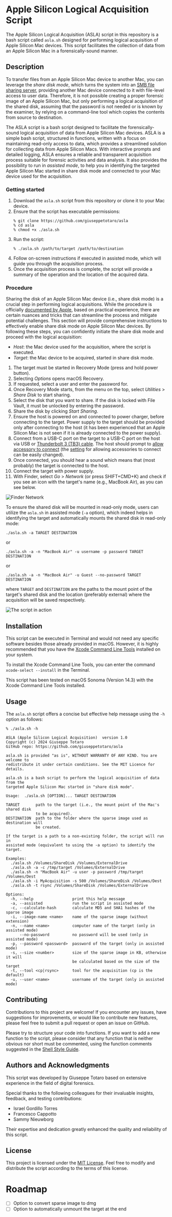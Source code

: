 # Apple Silicon Logical Acquisition Script

The Apple Silicon Logical Acquisition (ASLA) script in this repository is a bash script called `asla.sh` designed for performing logical acquisition of Apple Silicon Mac devices. 
This script facilitates the collection of data from an Apple Silicon Mac in a forensically-sound manner.

## Description

To transfer files from an Apple Silicon Mac device to another Mac, you can leverage the _share disk mode_, which turns the system into an [SMB file sharing server](https://www.macrumors.com/how-to/transfer-files-apple-silicon-mac-to-mac/), providing another Mac device connected to it with file-level access to user data. 
Therefore, it is not possible creating a proper forensic image of an Apple Silicon Mac, but only performing a logical acquisition of the shared disk, assuming that the password is not needed or is known by the examiner, by relying on a command-line tool which copies the contents from source to destination.

The ASLA script is a bash script designed to facilitate the forensically-sound logical acquisition of data from Apple Silicon Mac devices. 
ASLA is a simple bash script, structured in functions, written with a focus on maintaining read-only access to data, which provides a streamlined solution for collecting data from Apple Silicon Macs. 
With interactive prompts and detailed logging, ASLA ensures a reliable and transparent acquisition process suitable for forensic activities and data analysis.
It also provides the possibility to run in _assisted mode_, to help you in identifying the targeted Apple Silicon Mac started in share disk mode and connected to your Mac device used for the acquisition.

### Getting started
1. Download the `asla.sh` script from this repository or clone it to your Mac device.
2. Ensure that the script has executable permissions:
   ```
   % git clone https://github.com/giuseppetotaro/asla
   % cd asla
   % chmod +x ./asla.sh
   ```
3. Run the script:
   ```
   % ./asla.sh /path/to/target /path/to/destination
   ```
4. Follow on-screen instructions if executed in assisted mode, which will guide you through the acquisition process.
5. Once the acquisition process is complete, the script will provide a summary of the operation and the location of the acquired data.

### Procedure

Sharing the disk of an Apple Silicon Mac device (i.e., share disk mode) is a crucial step in performing logical acquisitions. While the procedure is officially [documented by Apple](https://support.apple.com/guide/mac-help/transfer-files-a-mac-apple-silicon-mchlb37e8ca7/mac), based on practical experience, there are certain nuances and tricks that can streamline the process and mitigate potential challenges. 
This section will provide comprehensive instructions to effectively enable share disk mode on Apple Silicon Mac devices. 
By following these steps, you can confidently initiate the share disk mode and proceed with the logical acquisition:

* _Host_: the Mac device used for the acquisition, where the script is executed.
* _Target_: the Mac device to be acquired, started in share disk mode.

1. The target must be started in Recovery Mode (press and hold power button).
2. Selecting _Options_ opens macOS Recovery.
3. If requested, select a user and enter the password for.
4. Once Recovery Mode starts, from the menu on the top, select _Utilities_ > _Share Disk_ to start sharing.
5. Select the disk that you want to share. If the disk is locked with File Vault, it must be unlocked by entering the password.
6. Share the disk by clicking _Start Sharing_.
7. Ensure the host is powered on and connected to power charger, before connecting to the target. Power supply to the target should be provided only after connecting to the host (it has been experienced that an Apple Silicon Mac is not seen if it is already connected to the power supply).
8. Connect from a USB-C port on the target to a USB-C port on the host via USB or [Thunderbolt 3 (TB3) cable](https://support.apple.com/en-us/111750). The host should prompt to [allow accessory to connect](https://support.apple.com/guide/mac-help/allow-accessories-to-connect-mchlf779ae93/mac) (the [setting](https://support.apple.com/en-us/102282) for allowing accessories to connect can be easily changed).
9. Once connected, you should hear a sound which means that (most probably) the target is connected to the host.
10. Connect the target with power supply.
11. With Finder, select _Go_ > _Network_ (or press SHIFT+CMD+K) and check if you see an icon with the target's name (e.g., MacBook Air), as you can see below.

![Finder Network](finder_network.png)

To ensure the shared disk will be mounted in read-only mode, users can utilize the `asla.sh` in assisted mode (`-a` option), which indeed helps in identifying the target and automatically mounts the shared disk in read-only mode:

```
./asla.sh -a TARGET DESTINATION
```

or

```
./asla.sh -a -n "MacBook Air" -u username -p password TARGET DESTINATION
```

or 

```
./asla.sh -a -n "MacBook Air" -u Guest --no-password TARGET DESTINATION
```

where `TARGET` and `DESTINATION` are the paths to the mount point of the target's shared disk and the location (preferably external) where the acquisition will be saved respectively.

![The script in action](asla_in_action.png)

## Installation

This script can be executed in Terminal and would not need any specific software besides those already provided in macOS.
However, it is highly recommended that you have the [Xcode Command Line Tools](https://developer.apple.com/xcode/) installed on your system.

To install the Xcode Command Line Tools, you can enter the command `xcode-select --install` in the Terminal.

This script has been tested on macOS Sonoma (Version 14.3) with the Xcode Command Line Tools installed.

## Usage

The `asla.sh` script offers a concise but effective help message using the `-h` option as follows:

`% ./asla.sh -h`

```
ASLA (Apple Silicon Logical Acquisition)  version 1.0
Copyright (c) 2024 Giuseppe Totaro
GitHub repo: https://github.com/giuseppetotaro/asla

asla.sh is provided "as is", WITHOUT WARRANTY OF ANY KIND. You are welcome to 
redistribute it under certain conditions. See the MIT Licence for details.

asla.sh is a bash script to perform the logical acquisition of data from the 
targeted Apple Silicon Mac started in "share disk mode".

Usage:  ./asla.sh [OPTION]... TARGET DESTINATION

TARGET       path to the target (i.e., the mount point of the Mac's shared disk 
             to be acquired).
DESTINATION  path to the folder where the sparse image used as destination will 
             be created.

If the target is a path to a non-existing folder, the script will run in 
assisted mode (equivalent to using the -a option) to identify the target.

Examples:
  ./asla.sh /Volumes/ShareDisk /Volumes/ExternalDrive
  ./asla.sh -a -c /tmp/target /Volumes/ExternalDrive
  ./asla.sh -n "MacBook Air" -u user -p password /tmp/target /Volumes/Dest
  ./asla.sh -i MyAcquisition -s 500 /Volumes/ShareDisk /Volumes/Dest
  ./asla.sh -t rsync /Volumes/ShareDisk /Volumes/ExternalDrive

Options:
  -h, --help                 print this help message
  -a, --assisted             run the script in assisted mode
  -c, --calculate-hash       calculate MD5 and SHA1 hashes of the sparse image
  -i, --image-name <name>    name of the sparse image (without extension)
  -n, --name <name>          computer name of the target (only in assisted mode)
      --no-password          no password will be used (only in assisted mode)
  -p, --password <password>  password of the target (only in assisted mode)
  -s, --size <number>        size of the sparse image in KB, otherwise it will 
                             be calculated based on the size of the target
  -t, --tool <cp|rsync>      tool for the acquisition (cp is the default)
  -u, --user <name>          username of the target (only in assisted mode)
```

## Contributing

Contributions to this project are welcome! If you encounter any issues, have suggestions for improvements, or would like to contribute new features, please feel free to submit a pull request or open an issue on GitHub.

Please try to structure your code into functions. If you want to add a new function to the script, please consider that any function that is neither obvious nor short must be commented, using the function comments suggested in the [Shell Style Guide](https://google.github.io/styleguide/shellguide.html#s4-comments).

## Authors and Acknowledgments

This script was developed by Giuseppe Totaro based on extensive experience in the field of digital forensics.

Special thanks to the following colleagues for their invaluable insights, feedback, and testing contributions:

- Israel Gordillo Torres
- Francesco Cappotto
- Sammy Nieuwborg

Their expertise and dedication greatly enhanced the quality and reliability of this script.

## License

This project is licensed under the [MIT License](LICENSE). Feel free to modify and distribute the script according to the terms of this license.

# Roadmap

- [ ] Option to convert sparse image to dmg
- [ ] Option to automatically unmount the target at the end